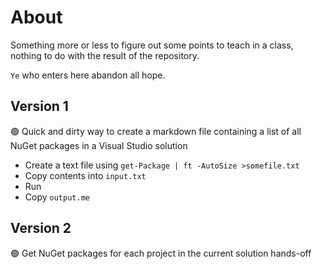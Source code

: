 ﻿# About

Something more or less to figure out some points to teach in a class, nothing to do with the result of the repository.

`Ye` who enters here abandon all hope.

## Version 1

:green_circle: Quick and dirty way to create a markdown file containing a list of all NuGet packages in a Visual Studio solution

- Create a text file using `get-Package | ft -AutoSize >somefile.txt`
- Copy contents into `input.txt`
- Run
- Copy `output.me`



## Version 2

:green_circle:  Get NuGet packages for each project in the current solution hands-off


